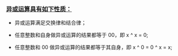 ### [异或运算具有如下性质：](#xorattr)

* 异或运算满足交换律和结合律；

* 任意整数和自身做异或运算的结果都等于 00，即 x ^ x = 0;

* 任意整数和 00 做异或运算的结果都等于其自身，即 x ^ 0 = 0 ^ x = x;
